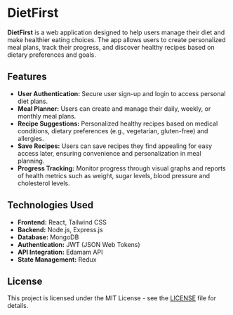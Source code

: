 # DietFirst

**DietFirst** is a web application designed to help users manage their diet and make healthier eating choices. The app allows users to create personalized meal plans, track their progress, and discover healthy recipes based on dietary preferences and goals.

## Features

- **User Authentication:** Secure user sign-up and login to access personal diet plans.
- **Meal Planner:** Users can create and manage their daily, weekly, or monthly meal plans.
- **Recipe Suggestions:** Personalized healthy recipes based on medical conditions, dietary preferences (e.g., vegetarian, gluten-free) and allergies.
- **Save Recipes:** Users can save recipes they find appealing for easy access later, ensuring convenience and personalization in meal planning.
- **Progress Tracking:** Monitor progress through visual graphs and reports of health metrics such as weight, sugar levels, blood pressure and cholesterol levels.

## Technologies Used

- **Frontend:** React, Tailwind CSS
- **Backend:** Node.js, Express.js
- **Database:** MongoDB
- **Authentication:** JWT (JSON Web Tokens)
- **API Integration:** Edamam API
- **State Management:** Redux 

## License

This project is licensed under the MIT License - see the [LICENSE](LICENSE) file for details.
